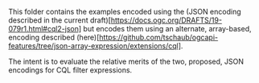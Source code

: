This folder contains the examples encoded using the (JSON encoding described in the current draft)[https://docs.ogc.org/DRAFTS/19-079r1.html#cql2-json] but encodes them using an alternate, array-based, encoding described (here)[https://github.com/tschaub/ogcapi-features/tree/json-array-expression/extensions/cql].

The intent is to evaluate the relative merits of the two, proposed, JSON encodings for CQL filter expressions.
